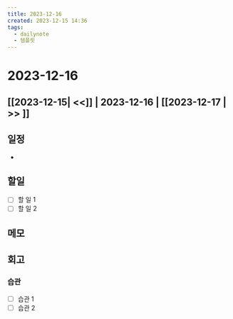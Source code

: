 ```yaml
---
title: 2023-12-16
created: 2023-12-15 14:36
tags:
  - dailynote
  - 템플릿
---
```

# 2023-12-16
## [[2023-12-15| <<]] | 2023-12-16 | [[2023-12-17 | >> ]]

## 일정
- 

## 할일
- [ ] 할 일 1
- [ ] 할 일 2

## 메모


## 회고
### 습관
- [ ] 습관 1
- [ ] 습관 2
